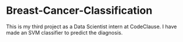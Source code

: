 # Breast-Cancer-Classification
This is my third project as a Data Scientist intern at CodeClause. I have made an SVM classifier to predict the diagnosis.
